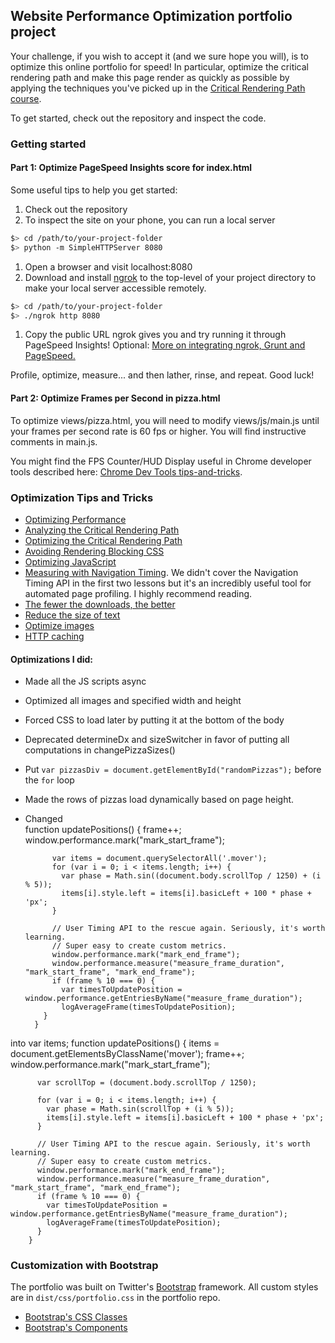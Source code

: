 ## Website Performance Optimization portfolio project

Your challenge, if you wish to accept it (and we sure hope you will), is to optimize this online portfolio for speed! In particular, optimize the critical rendering path and make this page render as quickly as possible by applying the techniques you've picked up in the [Critical Rendering Path course](https://www.udacity.com/course/ud884).

To get started, check out the repository and inspect the code.

### Getting started

#### Part 1: Optimize PageSpeed Insights score for index.html

Some useful tips to help you get started:

1. Check out the repository
1. To inspect the site on your phone, you can run a local server

  ```bash
  $> cd /path/to/your-project-folder
  $> python -m SimpleHTTPServer 8080
  ```

1. Open a browser and visit localhost:8080
1. Download and install [ngrok](https://ngrok.com/) to the top-level of your project directory to make your local server accessible remotely.

  ``` bash
  $> cd /path/to/your-project-folder
  $> ./ngrok http 8080
  ```

1. Copy the public URL ngrok gives you and try running it through PageSpeed Insights! Optional: [More on integrating ngrok, Grunt and PageSpeed.](http://www.jamescryer.com/2014/06/12/grunt-pagespeed-and-ngrok-locally-testing/)

Profile, optimize, measure... and then lather, rinse, and repeat. Good luck!

#### Part 2: Optimize Frames per Second in pizza.html

To optimize views/pizza.html, you will need to modify views/js/main.js until your frames per second rate is 60 fps or higher. You will find instructive comments in main.js.

You might find the FPS Counter/HUD Display useful in Chrome developer tools described here: [Chrome Dev Tools tips-and-tricks](https://developer.chrome.com/devtools/docs/tips-and-tricks).

### Optimization Tips and Tricks
* [Optimizing Performance](https://developers.google.com/web/fundamentals/performance/ "web performance")
* [Analyzing the Critical Rendering Path](https://developers.google.com/web/fundamentals/performance/critical-rendering-path/analyzing-crp.html "analyzing crp")
* [Optimizing the Critical Rendering Path](https://developers.google.com/web/fundamentals/performance/critical-rendering-path/optimizing-critical-rendering-path.html "optimize the crp!")
* [Avoiding Rendering Blocking CSS](https://developers.google.com/web/fundamentals/performance/critical-rendering-path/render-blocking-css.html "render blocking css")
* [Optimizing JavaScript](https://developers.google.com/web/fundamentals/performance/critical-rendering-path/adding-interactivity-with-javascript.html "javascript")
* [Measuring with Navigation Timing](https://developers.google.com/web/fundamentals/performance/critical-rendering-path/measure-crp.html "nav timing api"). We didn't cover the Navigation Timing API in the first two lessons but it's an incredibly useful tool for automated page profiling. I highly recommend reading.
* <a href="https://developers.google.com/web/fundamentals/performance/optimizing-content-efficiency/eliminate-downloads.html">The fewer the downloads, the better</a>
* <a href="https://developers.google.com/web/fundamentals/performance/optimizing-content-efficiency/optimize-encoding-and-transfer.html">Reduce the size of text</a>
* <a href="https://developers.google.com/web/fundamentals/performance/optimizing-content-efficiency/image-optimization.html">Optimize images</a>
* <a href="https://developers.google.com/web/fundamentals/performance/optimizing-content-efficiency/http-caching.html">HTTP caching</a>

#### Optimizations I did:
* Made all the JS scripts async
* Optimized all images and specified width and height
* Forced CSS to load later by putting it at the bottom of the body
* Deprecated determineDx and sizeSwitcher in favor of putting all computations in changePizzaSizes()
* Put ``` var pizzasDiv = document.getElementById("randomPizzas"); ``` before the ``` for ``` loop
* Made the rows of pizzas load dynamically based on page height.
* Changed     
         function updatePositions() {
            frame++;
            window.performance.mark("mark_start_frame");

            var items = document.querySelectorAll('.mover');
            for (var i = 0; i < items.length; i++) {
              var phase = Math.sin((document.body.scrollTop / 1250) + (i % 5));
              items[i].style.left = items[i].basicLeft + 100 * phase + 'px';
            }

            // User Timing API to the rescue again. Seriously, it's worth learning.
            // Super easy to create custom metrics.
            window.performance.mark("mark_end_frame");
            window.performance.measure("measure_frame_duration", "mark_start_frame", "mark_end_frame");
            if (frame % 10 === 0) {
              var timesToUpdatePosition = window.performance.getEntriesByName("measure_frame_duration");
              logAverageFrame(timesToUpdatePosition);
          }
        }  
into
        var items;
        function updatePositions() {
          items = document.getElementsByClassName('mover');
          frame++;
          window.performance.mark("mark_start_frame");

          var scrollTop = (document.body.scrollTop / 1250);

          for (var i = 0; i < items.length; i++) {
            var phase = Math.sin(scrollTop + (i % 5));
            items[i].style.left = items[i].basicLeft + 100 * phase + 'px';
          }

          // User Timing API to the rescue again. Seriously, it's worth learning.
          // Super easy to create custom metrics.
          window.performance.mark("mark_end_frame");
          window.performance.measure("measure_frame_duration", "mark_start_frame", "mark_end_frame");
          if (frame % 10 === 0) {
            var timesToUpdatePosition = window.performance.getEntriesByName("measure_frame_duration");
            logAverageFrame(timesToUpdatePosition);
          }
        }

### Customization with Bootstrap
The portfolio was built on Twitter's <a href="http://getbootstrap.com/">Bootstrap</a> framework. All custom styles are in `dist/css/portfolio.css` in the portfolio repo.

* <a href="http://getbootstrap.com/css/">Bootstrap's CSS Classes</a>
* <a href="http://getbootstrap.com/components/">Bootstrap's Components</a>
